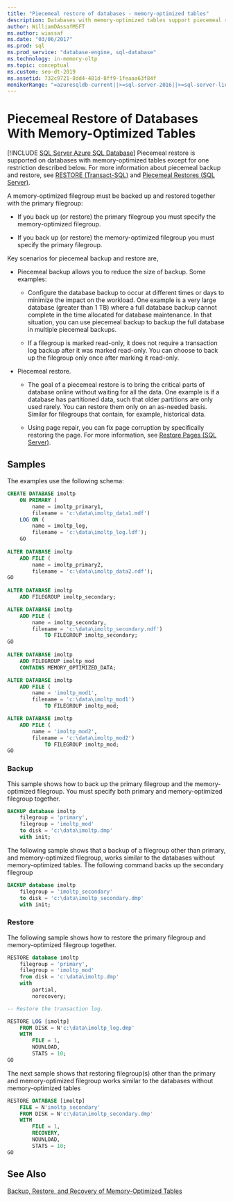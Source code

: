 ```yaml
---
title: "Piecemeal restore of databases - memory-optimized tables"
description: Databases with memory-optimized tables support piecemeal restore in SQL Server. Learn about key scenarios for piecemeal backup and restore.
author: WilliamDAssafMSFT
ms.author: wiassaf
ms.date: "03/06/2017"
ms.prod: sql
ms.prod_service: "database-engine, sql-database"
ms.technology: in-memory-oltp
ms.topic: conceptual
ms.custom: seo-dt-2019
ms.assetid: 732c9721-8dd4-481d-8ff9-1feaaa63f84f
monikerRange: "=azuresqldb-current||>=sql-server-2016||>=sql-server-linux-2017||=azuresqldb-mi-current"
---
```

# Piecemeal Restore of Databases With Memory-Optimized Tables

[!INCLUDE [SQL Server Azure SQL Database](../../includes/applies-to-version/sql-asdb.md)]
  Piecemeal restore is supported on databases with memory-optimized tables except for one restriction described below. For more information about piecemeal backup and restore, see [RESTORE &#40;Transact-SQL&#41;](../../t-sql/statements/restore-statements-transact-sql.md) and [Piecemeal Restores &#40;SQL Server&#41;](../../relational-databases/backup-restore/piecemeal-restores-sql-server.md).  
  
 A memory-optimized filegroup must be backed up and restored together with the primary filegroup:  
  
-   If you back up (or restore) the primary filegroup you must specify the memory-optimized filegroup.  
  
-   If you back up (or restore) the memory-optimized filegroup you must specify the primary filegroup.  
  
 Key scenarios for piecemeal backup and restore are,  
  
-   Piecemeal backup allows you to reduce the size of backup. Some examples:  
  
    -   Configure the database backup to occur at different times or days to minimize the impact on the workload. One example is a very large database (greater than 1 TB) where a full database backup cannot complete in the time allocated for database maintenance. In that situation, you can use piecemeal backup to backup the full database in multiple piecemeal backups.  
  
    -   If a filegroup is marked read-only, it does not require a transaction log backup after it was marked read-only. You can choose to back up the filegroup only once after marking it read-only.  
  
-   Piecemeal restore.  
  
    -   The goal of a piecemeal restore is to bring the critical parts of database online without waiting for all the data. One example is if a database has partitioned data, such that older partitions are only used rarely. You can restore them only on an as-needed basis. Similar for filegroups that contain, for example, historical data.  
  
    -   Using page repair, you can fix page corruption by specifically restoring the page. For more information, see [Restore Pages &#40;SQL Server&#41;](../../relational-databases/backup-restore/restore-pages-sql-server.md).  
  
## Samples  
 The examples use the following schema:  
  
```sql
CREATE DATABASE imoltp
    ON PRIMARY (
        name = imoltp_primary1,
        filename = 'c:\data\imoltp_data1.mdf')
    LOG ON (
        name = imoltp_log,
        filename = 'c:\data\imoltp_log.ldf');
    GO  
  
ALTER DATABASE imoltp
    ADD FILE (
        name = imoltp_primary2,
        filename = 'c:\data\imoltp_data2.ndf');
GO  
  
ALTER DATABASE imoltp
    ADD FILEGROUP imoltp_secondary;

ALTER DATABASE imoltp
    ADD FILE (
        name = imoltp_secondary,
        filename = 'c:\data\imoltp_secondary.ndf')
            TO FILEGROUP imoltp_secondary;
GO  
  
ALTER DATABASE imoltp
    ADD FILEGROUP imoltp_mod
    CONTAINS MEMORY_OPTIMIZED_DATA;

ALTER DATABASE imoltp
    ADD FILE (
        name = 'imoltp_mod1',
        filename = 'c:\data\imoltp_mod1')
            TO FILEGROUP imoltp_mod;

ALTER DATABASE imoltp
    ADD FILE (
        name = 'imoltp_mod2',
        filename = 'c:\data\imoltp_mod2')
            TO FILEGROUP imoltp_mod;
GO  
```  
  
### Backup  
 This sample shows how to back up the primary filegroup and the memory-optimized filegroup. You must specify both primary and memory-optimized filegroup together.  
  
```sql
BACKUP database imoltp
    filegroup = 'primary',
    filegroup = 'imoltp_mod'
    to disk = 'c:\data\imoltp.dmp'
    with init;
```
  
 The following sample shows that a backup of a filegroup other than primary, and memory-optimized filegroup, works similar to the databases without memory-optimized tables. The following command backs up the secondary filegroup  
  
```sql
BACKUP database imoltp
    filegroup = 'imoltp_secondary'
    to disk = 'c:\data\imoltp_secondary.dmp'
    with init;
```
  
### Restore  
 The following sample shows how to restore the primary filegroup and memory-optimized filegroup together.  

```sql
RESTORE database imoltp
    filegroup = 'primary',
    filegroup = 'imoltp_mod'
    from disk = 'c:\data\imoltp.dmp'
    with
        partial,
        norecovery;

-- Restore the transaction log.

RESTORE LOG [imoltp]
    FROM DISK = N'c:\data\imoltp_log.dmp'
    WITH
        FILE = 1,
        NOUNLOAD,
        STATS = 10;
GO
```
  
 The next sample shows that restoring filegroup(s) other than the primary and memory-optimized filegroup works similar to the databases without memory-optimized tables  
  
```sql
RESTORE DATABASE [imoltp]
    FILE = N'imoltp_secondary'
    FROM DISK = N'c:\data\imoltp_secondary.dmp'
    WITH
        FILE = 1,
        RECOVERY,
        NOUNLOAD,
        STATS = 10;
GO
```

## See Also  
 [Backup, Restore, and Recovery of Memory-Optimized Tables](/previous-versions/sql/sql-server-2016/dn624160(v=sql.130))
